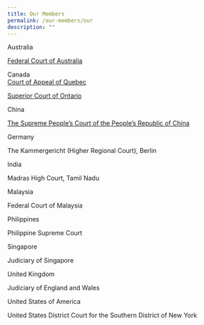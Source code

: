 ```yaml
---
title: Our Members
permalink: /our-members/our
description: ""
---
```

Australia

[Federal Court of Australia](/our-members/Aust)

Canada\
[Court of Appeal of Quebec](/our-members/canada1)

[Superior Court of Ontario](/our-members/Canada)

China

[The Supreme People’s Court of the People’s Republic of China](/our-members/China)

Germany

The Kammergericht (Higher Regional Court), Berlin

India

Madras High Court, Tamil Nadu

Malaysia

Federal Court of Malaysia

Philippines

Philippine Supreme Court

Singapore

Judiciary of Singapore

United Kingdom 

Judiciary of England and Wales 

United States of America

United States District Court for the Southern District of New York